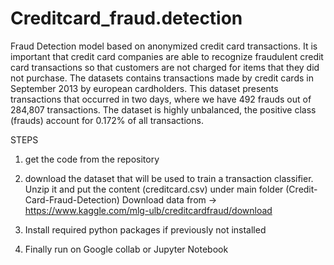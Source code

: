 # Creditcard_fraud.detection
Fraud Detection model based on anonymized credit card transactions.
It is important that credit card companies are able to recognize fraudulent credit card transactions so that customers are not charged for items that they did not purchase.
The datasets contains transactions made by credit cards in September 2013 by european cardholders. 
This dataset presents transactions that occurred in two days, where we have 492 frauds out of 284,807 transactions. The dataset is highly unbalanced, the positive class (frauds) account for 0.172% of all transactions.


STEPS 
1. get the code from the repository
2. download the dataset that will be used to train a transaction classifier. 
   Unzip it and put the content (creditcard.csv) under main folder (Credit-Card-Fraud-Detection)
   Download data from -> https://www.kaggle.com/mlg-ulb/creditcardfraud/download

3. Install required python packages if previously not installed

4. Finally run on Google collab or Jupyter Notebook


